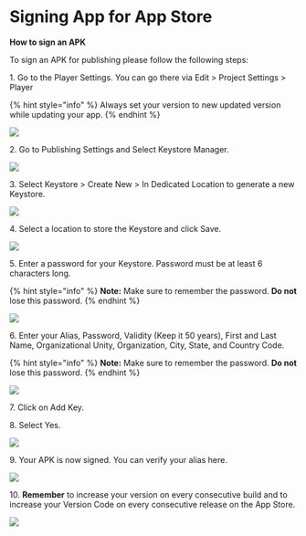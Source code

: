 # Signing App for App Store

**How to sign an APK**

To sign an APK for publishing please follow the following steps:

1\.       Go to the Player Settings. You can go there via Edit > Project Settings > Player

{% hint style="info" %}
Always set your version to new updated version while updating your app.
{% endhint %}

![](<../.gitbook/assets/image (10).png>)

2\.       Go to Publishing Settings and Select Keystore Manager.

![](<../.gitbook/assets/image (32).png>)

3\.       Select Keystore > Create New > In Dedicated Location to generate a new Keystore.

![](<../.gitbook/assets/image (4).png>)

4\.     Select a location to store the Keystore and click Save.

![](<../.gitbook/assets/image (1).png>)

5\.       Enter a password for your Keystore. Password must be at least 6 characters long.

{% hint style="info" %}
**Note:** Make sure to remember the password. **Do not** lose this password.
{% endhint %}

![](<../.gitbook/assets/image (35).png>)

6\.       Enter your Alias, Password, Validity (Keep it 50 years), First and Last Name, Organizational Unity, Organization, City, State, and Country Code.

{% hint style="info" %}
**Note:** Make sure to remember the password. **Do not** lose this password.
{% endhint %}

![](<../.gitbook/assets/image (6).png>)

7\.       Click on Add Key.

8\.       Select Yes.

![](<../.gitbook/assets/image (19).png>)

9\.       Your APK is now signed. You can verify your alias here.

![](<../.gitbook/assets/image (36).png>)

10\.      **Remember** to increase your version on every consecutive build and to increase your Version Code on every consecutive release on the App Store.

![](../.gitbook/assets/Capture4.JPG)
